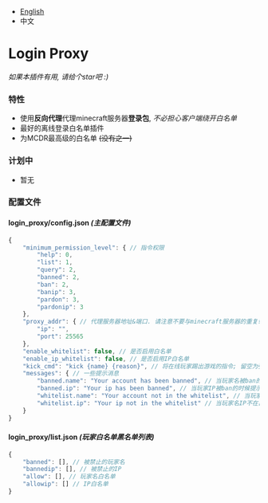 
- [English](README.MD)
- 中文

# Login Proxy

*如果本插件有用, 请给个star吧 :)*

### 特性

- 使用**反向代理**代理minecraft服务器**登录包**, *不必担心客户端绕开白名单*
- 最好的离线登录白名单插件
- 为MCDR最高级的白名单 ~~(没有之一)~~

### 计划中

- 暂无

### 配置文件

#### login_proxy/config.json _(主配置文件)_

```javascript
{
    "minimum_permission_level": { // 指令权限
        "help": 0,
        "list": 1,
        "query": 2,
        "banned": 2,
        "ban": 2,
        "banip": 3,
        "pardon": 3,
        "pardonip": 3
    },
    "proxy_addr": { // 代理服务器地址&端口. 请注意不要与minecraft服务器的重复! 否则你电脑可能会崩溃
        "ip": "",
        "port": 25565
    },
    "enable_whitelist": false, // 是否启用白名单
    "enable_ip_whitelist": false, // 是否启用IP白名单
    "kick_cmd": "kick {name} {reason}", // 将在线玩家踢出游戏的指令; 留空为强制断开连接(不推荐)
    "messages": { // 一些提示消息
        "banned.name": "Your account has been banned", // 当玩家名被ban的时候提示
        "banned.ip": "Your ip has been banned", // 当玩家IP被ban的时候提示
        "whitelist.name": "Your account not in the whitelist", // 当玩家名不在白名单的时候提示
        "whitelist.ip": "Your ip not in the whitelist" // 当玩家名IP不在白名单的时候提示
    }
}
```

#### login_proxy/list.json _(玩家白名单黑名单列表)_

```javascript
{
    "banned": [], // 被禁止的玩家名
    "bannedip": [], // 被禁止的IP
    "allow": [], // 玩家名白名单
    "allowip": [] // IP白名单
}
```

